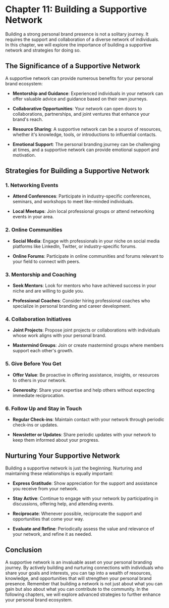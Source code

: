 Chapter 11: Building a Supportive Network
=========================================

Building a strong personal brand presence is not a solitary journey. It requires the support and collaboration of a diverse network of individuals. In this chapter, we will explore the importance of building a supportive network and strategies for doing so.

The Significance of a Supportive Network
----------------------------------------

A supportive network can provide numerous benefits for your personal brand ecosystem:

* **Mentorship and Guidance**: Experienced individuals in your network can offer valuable advice and guidance based on their own journeys.

* **Collaborative Opportunities**: Your network can open doors to collaborations, partnerships, and joint ventures that enhance your brand's reach.

* **Resource Sharing**: A supportive network can be a source of resources, whether it's knowledge, tools, or introductions to influential contacts.

* **Emotional Support**: The personal branding journey can be challenging at times, and a supportive network can provide emotional support and motivation.

Strategies for Building a Supportive Network
--------------------------------------------

### 1. **Networking Events**

* **Attend Conferences**: Participate in industry-specific conferences, seminars, and workshops to meet like-minded individuals.

* **Local Meetups**: Join local professional groups or attend networking events in your area.

### 2. **Online Communities**

* **Social Media**: Engage with professionals in your niche on social media platforms like LinkedIn, Twitter, or industry-specific forums.

* **Online Forums**: Participate in online communities and forums relevant to your field to connect with peers.

### 3. **Mentorship and Coaching**

* **Seek Mentors**: Look for mentors who have achieved success in your niche and are willing to guide you.

* **Professional Coaches**: Consider hiring professional coaches who specialize in personal branding and career development.

### 4. **Collaboration Initiatives**

* **Joint Projects**: Propose joint projects or collaborations with individuals whose work aligns with your personal brand.

* **Mastermind Groups**: Join or create mastermind groups where members support each other's growth.

### 5. **Give Before You Get**

* **Offer Value**: Be proactive in offering assistance, insights, or resources to others in your network.

* **Generosity**: Share your expertise and help others without expecting immediate reciprocation.

### 6. **Follow Up and Stay in Touch**

* **Regular Check-ins**: Maintain contact with your network through periodic check-ins or updates.

* **Newsletter or Updates**: Share periodic updates with your network to keep them informed about your progress.

Nurturing Your Supportive Network
---------------------------------

Building a supportive network is just the beginning. Nurturing and maintaining these relationships is equally important:

* **Express Gratitude**: Show appreciation for the support and assistance you receive from your network.

* **Stay Active**: Continue to engage with your network by participating in discussions, offering help, and attending events.

* **Reciprocate**: Whenever possible, reciprocate the support and opportunities that come your way.

* **Evaluate and Refine**: Periodically assess the value and relevance of your network, and refine it as needed.

Conclusion
----------

A supportive network is an invaluable asset on your personal branding journey. By actively building and nurturing connections with individuals who share your goals and interests, you can tap into a wealth of resources, knowledge, and opportunities that will strengthen your personal brand presence. Remember that building a network is not just about what you can gain but also about what you can contribute to the community. In the following chapters, we will explore advanced strategies to further enhance your personal brand ecosystem.
